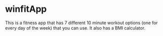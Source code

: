 # winfitApp

This is a fitness app that has 7 different 10 minute workout options (one for every day of the week) that you can use. It also has a BMI calculator.

